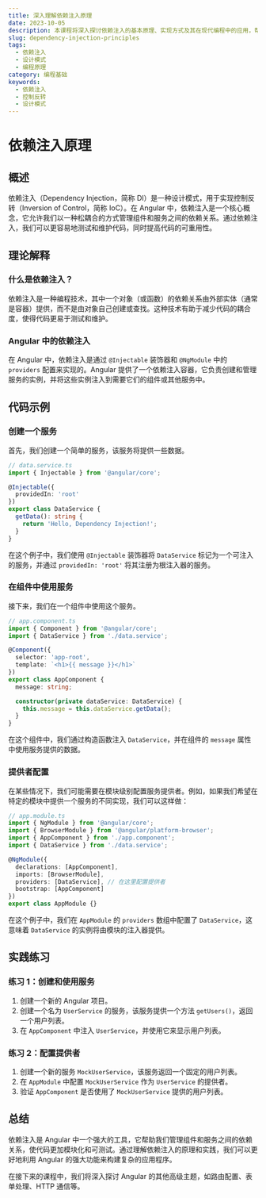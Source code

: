 ```yaml
---
title: 深入理解依赖注入原理
date: 2023-10-05
description: 本课程将深入探讨依赖注入的基本原理、实现方式及其在现代编程中的应用，帮助开发者更好地理解和应用这一设计模式。
slug: dependency-injection-principles
tags:
  - 依赖注入
  - 设计模式
  - 编程原理
category: 编程基础
keywords:
  - 依赖注入
  - 控制反转
  - 设计模式
---
```


# 依赖注入原理

## 概述

依赖注入（Dependency Injection，简称 DI）是一种设计模式，用于实现控制反转（Inversion of Control，简称 IoC）。在 Angular 中，依赖注入是一个核心概念，它允许我们以一种松耦合的方式管理组件和服务之间的依赖关系。通过依赖注入，我们可以更容易地测试和维护代码，同时提高代码的可重用性。

## 理论解释

### 什么是依赖注入？

依赖注入是一种编程技术，其中一个对象（或函数）的依赖关系由外部实体（通常是容器）提供，而不是由对象自己创建或查找。这种技术有助于减少代码的耦合度，使得代码更易于测试和维护。

### Angular 中的依赖注入

在 Angular 中，依赖注入是通过 `@Injectable` 装饰器和 `@NgModule` 中的 `providers` 配置来实现的。Angular 提供了一个依赖注入容器，它负责创建和管理服务的实例，并将这些实例注入到需要它们的组件或其他服务中。

## 代码示例

### 创建一个服务

首先，我们创建一个简单的服务，该服务将提供一些数据。

```typescript
// data.service.ts
import { Injectable } from '@angular/core';

@Injectable({
  providedIn: 'root'
})
export class DataService {
  getData(): string {
    return 'Hello, Dependency Injection!';
  }
}
```

在这个例子中，我们使用 `@Injectable` 装饰器将 `DataService` 标记为一个可注入的服务，并通过 `providedIn: 'root'` 将其注册为根注入器的服务。

### 在组件中使用服务

接下来，我们在一个组件中使用这个服务。

```typescript
// app.component.ts
import { Component } from '@angular/core';
import { DataService } from './data.service';

@Component({
  selector: 'app-root',
  template: `<h1>{{ message }}</h1>`
})
export class AppComponent {
  message: string;

  constructor(private dataService: DataService) {
    this.message = this.dataService.getData();
  }
}
```

在这个组件中，我们通过构造函数注入 `DataService`，并在组件的 `message` 属性中使用服务提供的数据。

### 提供者配置

在某些情况下，我们可能需要在模块级别配置服务提供者。例如，如果我们希望在特定的模块中提供一个服务的不同实现，我们可以这样做：

```typescript
// app.module.ts
import { NgModule } from '@angular/core';
import { BrowserModule } from '@angular/platform-browser';
import { AppComponent } from './app.component';
import { DataService } from './data.service';

@NgModule({
  declarations: [AppComponent],
  imports: [BrowserModule],
  providers: [DataService], // 在这里配置提供者
  bootstrap: [AppComponent]
})
export class AppModule {}
```

在这个例子中，我们在 `AppModule` 的 `providers` 数组中配置了 `DataService`，这意味着 `DataService` 的实例将由模块的注入器提供。

## 实践练习

### 练习 1：创建和使用服务

1. 创建一个新的 Angular 项目。
2. 创建一个名为 `UserService` 的服务，该服务提供一个方法 `getUsers()`，返回一个用户列表。
3. 在 `AppComponent` 中注入 `UserService`，并使用它来显示用户列表。

### 练习 2：配置提供者

1. 创建一个新的服务 `MockUserService`，该服务返回一个固定的用户列表。
2. 在 `AppModule` 中配置 `MockUserService` 作为 `UserService` 的提供者。
3. 验证 `AppComponent` 是否使用了 `MockUserService` 提供的用户列表。

## 总结

依赖注入是 Angular 中一个强大的工具，它帮助我们管理组件和服务之间的依赖关系，使代码更加模块化和可测试。通过理解依赖注入的原理和实践，我们可以更好地利用 Angular 的强大功能来构建复杂的应用程序。

在接下来的课程中，我们将深入探讨 Angular 的其他高级主题，如路由配置、表单处理、HTTP 通信等。